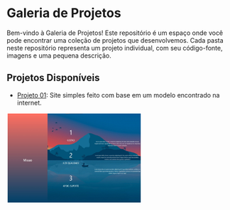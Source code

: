 # Galeria de Projetos

Bem-vindo à Galeria de Projetos! Este repositório é um espaço onde você pode encontrar uma coleção de projetos que desenvolvemos. Cada pasta neste repositório representa um projeto individual, com seu código-fonte, imagens e uma pequena descrição.

## Projetos Disponíveis

- [Projeto 01](./Img-Readme/01-.jpg): Site simples feito com base em um modelo encontrado na internet.
 <img src="./Img-Readme/01-.jpg" alt="Projeto 1" width="300" height="200" style="border: 2px solid white;">
